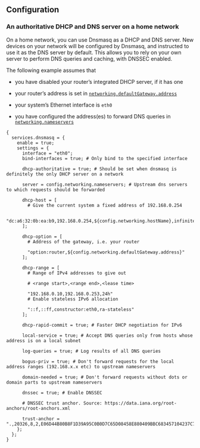 ## Configuration

### An authoritative DHCP and DNS server on a home network

On a home network, you can use Dnsmasq as a DHCP and DNS server. New devices on your network will be configured by Dnsmasq, and instructed to use it as the DNS server by default. This allows you to rely on your own server to perform DNS queries and caching, with DNSSEC enabled.

The following example assumes that

- you have disabled your router’s integrated DHCP server, if it has one

- your router’s address is set in [`networking.defaultGateway.address`](options.html#opt-networking.defaultGateway.address)

- your system’s Ethernet interface is `eth0`

- you have configured the address(es) to forward DNS queries in [`networking.nameservers`](options.html#opt-networking.nameservers)

```programlisting
{
  services.dnsmasq = {
    enable = true;
    settings = {
      interface = "eth0";
      bind-interfaces = true; # Only bind to the specified interface

      dhcp-authoritative = true; # Should be set when dnsmasq is definitely the only DHCP server on a network

      server = config.networking.nameservers; # Upstream dns servers to which requests should be forwarded

      dhcp-host = [
        # Give the current system a fixed address of 192.168.0.254

        "dc:a6:32:0b:ea:b9,192.168.0.254,${config.networking.hostName},infinite"
      ];

      dhcp-option = [
        # Address of the gateway, i.e. your router

        "option:router,${config.networking.defaultGateway.address}"
      ];

      dhcp-range = [
        # Range of IPv4 addresses to give out

        # <range start>,<range end>,<lease time>

        "192.168.0.10,192.168.0.253,24h"
        # Enable stateless IPv6 allocation

        "::f,::ff,constructor:eth0,ra-stateless"
      ];

      dhcp-rapid-commit = true; # Faster DHCP negotiation for IPv6

      local-service = true; # Accept DNS queries only from hosts whose address is on a local subnet

      log-queries = true; # Log results of all DNS queries

      bogus-priv = true; # Don't forward requests for the local address ranges (192.168.x.x etc) to upstream nameservers

      domain-needed = true; # Don't forward requests without dots or domain parts to upstream nameservers

      dnssec = true; # Enable DNSSEC

      # DNSSEC trust anchor. Source: https://data.iana.org/root-anchors/root-anchors.xml

      trust-anchor = ".,20326,8,2,E06D44B80B8F1D39A95C0B0D7C65D08458E880409BBC683457104237C7F8EC8D";
    };
  };
}
```
